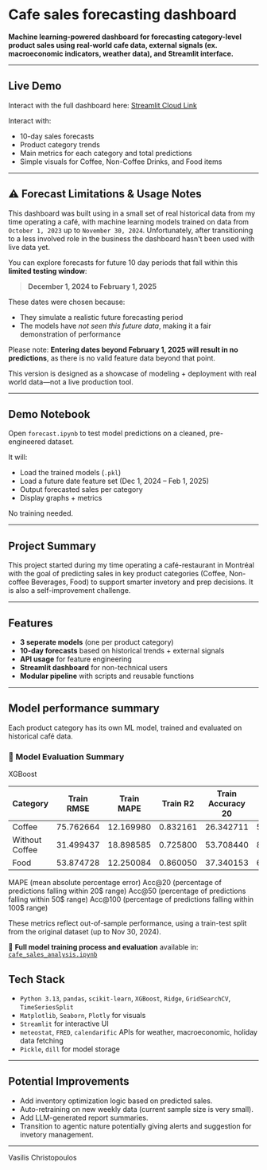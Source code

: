 # Cafe sales forecasting dashboard

**Machine learning-powered dashboard for forecasting category-level product sales using real-world cafe data, external signals (ex. macroeconomic indicators, weather data), and Streamlit interface.**

---

## Live Demo

Interact with the full dashboard here: [Streamlit Cloud Link](https://cafe-sales-forecasting-rwxbrpaed944zibn4zdtfc.streamlit.app/)

Interact with:
- 10-day sales forecasts
- Product category trends
- Main metrics for each category and total predictions
- Simple visuals for Coffee, Non-Coffee Drinks, and Food items

---

## ⚠️ Forecast Limitations & Usage Notes

This dashboard was built using in a small set of real historical data from my time operating a café, with machine learning models trained on data from `October 1, 2023` up to `November 30, 2024`. Unfortunately, after transitioning to a less involved role in the business the dashboard hasn't been used with live data yet.

You can explore forecasts for future 10 day periods that fall within this **limited testing window**:
> **December 1, 2024 to February 1, 2025**

These dates were chosen because:
- They simulate a realistic future forecasting period
- The models have *not seen this future data*, making it a fair demonstration of performance

Please note: **Entering dates beyond February 1, 2025 will result in no predictions**, as there is no valid feature data beyond that point.

This version is designed as a showcase of modeling + deployment with real world data—not a live production tool.

---

## Demo Notebook

Open `forecast.ipynb` to test model predictions on a cleaned, pre-engineered dataset.

It will:
- Load the trained models (`.pkl`)
- Load a future date feature set (Dec 1, 2024 – Feb 1, 2025)
- Output forecasted sales per category
- Display graphs + metrics

No training needed.

---

## Project Summary

This project started during my time operating a café-restaurant in Montréal with the goal of predicting sales in key product categories (Coffee, Non-coffee Beverages, Food) to support smarter invetory and prep decisions. It is also a self-improvement challenge.

---

## Features

- **3 seperate models** (one per product category)
- **10-day forecasts** based on historical trends + external signals
- **API usage** for feature engineering
- **Streamlit dashboard** for non-technical users
- **Modular pipeline** with scripts and reusable functions

---

## Model performance summary

Each product category has its own ML model, trained and evaluated on historical café data.

### 📏 Model Evaluation Summary

XGBoost

| Category        | Train RMSE | Train MAPE | Train R2  | Train Accuracy 20 | Train Accuracy 50 | Train Accuracy 100 | Test RMSE | Test MAPE | Test R2   | CV RMSE   | Test Accuracy 20 | Test Accuracy 50 | Test Accuracy 100 |
|-----------------|------------|------------|-----------|-------------------|-------------------|--------------------|-----------|-----------|-----------|-----------|------------------|------------------|-------------------|
| Coffee          | 75.762664  | 12.169980  | 0.832161  | 26.342711         | 54.219949         | 80.818414          | 66.751111 | 10.267258 | 0.783905  | 87.792579 | 10.714286        | 50.000000        | 85.714286         |
| Without Coffee  | 31.499437  | 18.898585  | 0.725800  | 53.708440         | 88.491049         | 99.232737          | 39.052506 | 22.003901 | 0.604147  | 46.283391 | 42.857143        | 75.000000        | 100.000000        |
| Food            | 53.874728  | 12.250084  | 0.860050  | 37.340153         | 69.309463         | 92.583120          | 65.837330 | 16.490270 | 0.798241  | 91.087567 | 32.142857        | 53.571429        | 85.714286         |

MAPE (mean absolute percentage error)
Acc@20 (percentage of predictions falling within 20$ range)
Acc@50 (percentage of predictions falling within 50$ range)
Acc@100 (percentage of predictions falling within 100$ range)


These metrics reflect out-of-sample performance, using a train-test split from the original dataset (up to Nov 30, 2024).

📓 **Full model training process and evaluation** available in:  
[`cafe_sales_analysis.ipynb`](cafe_sales_analysis.ipynb)

## Tech Stack

- `Python 3.13`, `pandas`, `scikit-learn`, `XGBoost`, `Ridge`, `GridSearchCV`, `TimeSeriesSplit`
- `Matplotlib`, `Seaborn`, `Plotly` for visuals
- `Streamlit` for interactive UI
- `meteostat`, `FRED`, `calendarific` APIs for weather, macroeconomic, holiday data fetching
- `Pickle`, `dill` for model storage

---

## Potential Improvements

- Add inventory optimization logic based on predicted sales.
- Auto-retraining on new weekly data (current sample size is very small).
- Add LLM-generated report summaries.
- Transition to agentic nature potentially giving alerts and suggestion for invetory management.

---



Vasilis Christopoulos